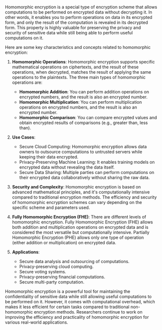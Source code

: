 Homomorphic encryption is a special type of encryption scheme that allows computations to be performed on encrypted data without decrypting it. In other words, it enables you to perform operations on data in its encrypted form, and only the result of the computation is revealed in its decrypted form. This property is highly valuable for preserving the privacy and security of sensitive data while still being able to perform useful computations on it.

Here are some key characteristics and concepts related to homomorphic encryption:

1. **Homomorphic Operations**: Homomorphic encryption supports specific mathematical operations on ciphertexts, and the result of these operations, when decrypted, matches the result of applying the same operations to the plaintexts. The three main types of homomorphic operations are:
    
    - **Homomorphic Addition**: You can perform addition operations on encrypted numbers, and the result is also an encrypted number.
    - **Homomorphic Multiplication**: You can perform multiplication operations on encrypted numbers, and the result is also an encrypted number.
    - **Homomorphic Comparison**: You can compare encrypted values and obtain encrypted results of comparisons (e.g., greater than, less than).
2. **Use Cases**:
    
    - Secure Cloud Computing: Homomorphic encryption allows data owners to outsource computations to untrusted servers while keeping their data encrypted.
    - Privacy-Preserving Machine Learning: It enables training models on encrypted data without revealing the data itself.
    - Secure Data Sharing: Multiple parties can perform computations on their encrypted data collaboratively without sharing the raw data.
3. **Security and Complexity**: Homomorphic encryption is based on advanced mathematical principles, and it's computationally intensive compared to traditional encryption methods. The efficiency and security of homomorphic encryption schemes can vary depending on the specific scheme and parameters used.
    
4. **Fully Homomorphic Encryption (FHE)**: There are different levels of homomorphic encryption. Fully Homomorphic Encryption (FHE) allows both addition and multiplication operations on encrypted data and is considered the most versatile but computationally intensive. Partially Homomorphic Encryption (PHE) allows only one type of operation (either addition or multiplication) on encrypted data.
    
5. **Applications**:
    
    - Secure data analysis and outsourcing of computations.
    - Privacy-preserving cloud computing.
    - Secure voting systems.
    - Privacy-preserving financial computations.
    - Secure multi-party computation.

Homomorphic encryption is a powerful tool for maintaining the confidentiality of sensitive data while still allowing useful computations to be performed on it. However, it comes with computational overhead, which makes it less efficient for certain tasks compared to traditional non-homomorphic encryption methods. Researchers continue to work on improving the efficiency and practicality of homomorphic encryption for various real-world applications.